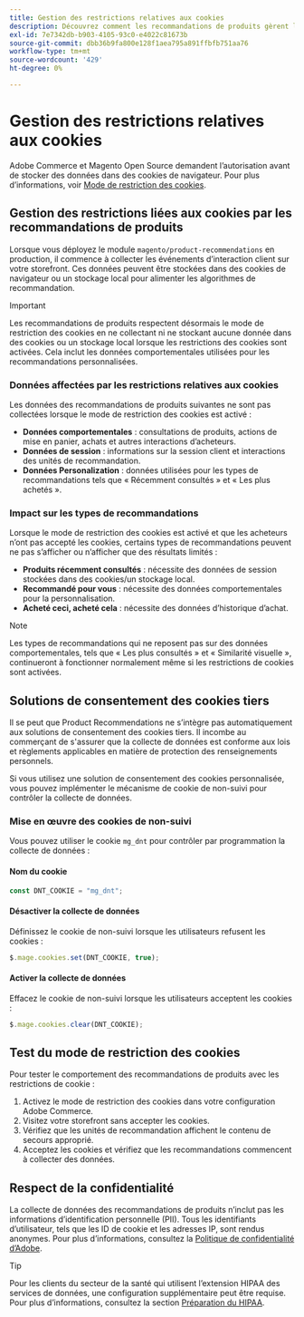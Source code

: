 ```yaml
---
title: Gestion des restrictions relatives aux cookies
description: Découvrez comment les recommandations de produits gèrent les restrictions des cookies et la conformité en matière de confidentialité.
exl-id: 7e7342db-b903-4105-93c0-e4022c81673b
source-git-commit: dbb36b9fa800e128f1aea795a891ffbfb751aa76
workflow-type: tm+mt
source-wordcount: '429'
ht-degree: 0%

---
```


# Gestion des restrictions relatives aux cookies

Adobe Commerce et Magento Open Source demandent l’autorisation avant de stocker des données dans des cookies de navigateur. Pour plus d’informations, voir [Mode de restriction des cookies](https://experienceleague.adobe.com/docs/commerce-admin/start/compliance/privacy/compliance-cookie-law.html?lang=fr).

## Gestion des restrictions liées aux cookies par les recommandations de produits

Lorsque vous déployez le module `magento/product-recommendations` en production, il commence à collecter les événements d’interaction client sur votre storefront. Ces données peuvent être stockées dans des cookies de navigateur ou un stockage local pour alimenter les algorithmes de recommandation.

>[!IMPORTANT]
>
>Les recommandations de produits respectent désormais le mode de restriction des cookies en ne collectant ni ne stockant aucune donnée dans des cookies ou un stockage local lorsque les restrictions des cookies sont activées. Cela inclut les données comportementales utilisées pour les recommandations personnalisées.

### Données affectées par les restrictions relatives aux cookies

Les données des recommandations de produits suivantes ne sont pas collectées lorsque le mode de restriction des cookies est activé :

- **Données comportementales** : consultations de produits, actions de mise en panier, achats et autres interactions d’acheteurs.
- **Données de session** : informations sur la session client et interactions des unités de recommandation.
- **Données Personalization** : données utilisées pour les types de recommandations tels que « Récemment consultés » et « Les plus achetés ».

### Impact sur les types de recommandations

Lorsque le mode de restriction des cookies est activé et que les acheteurs n’ont pas accepté les cookies, certains types de recommandations peuvent ne pas s’afficher ou n’afficher que des résultats limités :

- **Produits récemment consultés** : nécessite des données de session stockées dans des cookies/un stockage local.
- **Recommandé pour vous** : nécessite des données comportementales pour la personnalisation.
- **Acheté ceci, acheté cela** : nécessite des données d’historique d’achat.

>[!NOTE]
>
>Les types de recommandations qui ne reposent pas sur des données comportementales, tels que « Les plus consultés » et « Similarité visuelle », continueront à fonctionner normalement même si les restrictions de cookies sont activées.

## Solutions de consentement des cookies tiers

Il se peut que Product Recommendations ne s’intègre pas automatiquement aux solutions de consentement des cookies tiers. Il incombe au commerçant de s&#39;assurer que la collecte de données est conforme aux lois et règlements applicables en matière de protection des renseignements personnels.

Si vous utilisez une solution de consentement des cookies personnalisée, vous pouvez implémenter le mécanisme de cookie de non-suivi pour contrôler la collecte de données.

### Mise en œuvre des cookies de non-suivi

Vous pouvez utiliser le cookie `mg_dnt` pour contrôler par programmation la collecte de données :

#### Nom du cookie

```javascript
const DNT_COOKIE = "mg_dnt";
```

#### Désactiver la collecte de données

Définissez le cookie de non-suivi lorsque les utilisateurs refusent les cookies :

```javascript
$.mage.cookies.set(DNT_COOKIE, true);
```

#### Activer la collecte de données

Effacez le cookie de non-suivi lorsque les utilisateurs acceptent les cookies :

```javascript
$.mage.cookies.clear(DNT_COOKIE);
```

## Test du mode de restriction des cookies

Pour tester le comportement des recommandations de produits avec les restrictions de cookie :

1. Activez le mode de restriction des cookies dans votre configuration Adobe Commerce.
1. Visitez votre storefront sans accepter les cookies.
1. Vérifiez que les unités de recommandation affichent le contenu de secours approprié.
1. Acceptez les cookies et vérifiez que les recommandations commencent à collecter des données.

## Respect de la confidentialité

La collecte de données des recommandations de produits n’inclut pas les informations d’identification personnelle (PII). Tous les identifiants d’utilisateur, tels que les ID de cookie et les adresses IP, sont rendus anonymes. Pour plus d’informations, consultez la [Politique de confidentialité d’Adobe](https://www.adobe.com/privacy/policy.html).

>[!TIP]
>
>Pour les clients du secteur de la santé qui utilisent l’extension HIPAA des services de données, une configuration supplémentaire peut être requise. Pour plus d’informations, consultez la section [Préparation du HIPAA](../data-connection/hipaa-readiness.md).

